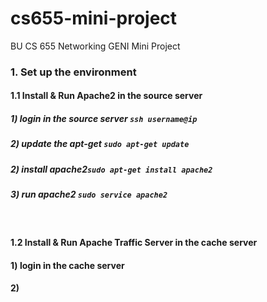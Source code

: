 # cs655-mini-project
BU CS 655 Networking GENI Mini Project

### 1. Set up the environment
#### 1.1 Install & Run Apache2 in the source server
##### 1) login in the source server ```ssh username@ip```
##### 2) update the apt-get ```sudo apt-get update ```
##### 2) install apache2```sudo apt-get install apache2```
##### 3) run apache2 ```sudo service apache2``` 
</br>

#### 1.2 Install & Run Apache Traffic Server in the cache server
#### 1) login in the cache server
#### 2) 
